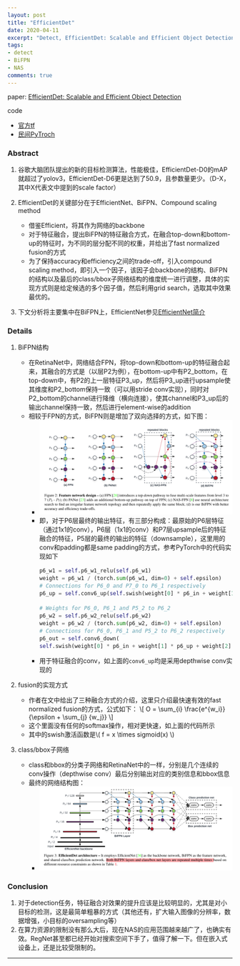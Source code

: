 ```yaml
---
layout: post
title: "EfficientDet"
date: 2020-04-11
excerpt: "Detect, EfficientDet: Scalable and Efficient Object Detection."
tags: 
- detect
- BiFPN
- NAS
comments: true
---
```



paper: [EfficientDet: Scalable and Efficient Object Detection](https://arxiv.org/abs/1911.09070)

code
* [官方tf](https://github.com/google/automl/tree/master/efficientdet)
* [民间PyTroch](https://github.com/zylo117/Yet-Another-EfficientDet-Pytorch)

### Abstract
1. 谷歌大脑团队提出的新的目标检测算法，性能极佳，EfficientDet-D0的mAP就超过了yolov3，EfficientDet-D6更是达到了50.9，且参数量更少。（D-X，其中X代表文中提到的scale factor）

2. EfficientDet的关键部分在于EfficientNet、BiFPN、Compound scaling method
    * 借鉴Efficient，将其作为网络的backbone
    * 对于特征融合，提出BiFPN的特征融合方式，在融合top-down和bottom-up的特征时，为不同的层分配不同的权重，并给出了fast normalized fusion的方式
    * 为了保持accuracy和efficiency之间的trade-off，引入compound scaling method，即引入一个因子，该因子会backbone的结构、BiFPN的结构以及最后的class/bbox子网络结构的维度统一进行调整，具体的实现方式则是给定候选的多个因子值，然后利用grid search，选取其中效果最优的。

3. 下文分析将主要集中在BiFPN上，EfficientNet参见[EfficientNet简介][EfficientNet简介]

### Details
1. BiFPN结构
    * 在RetinaNet中，网络结合FPN，将top-down和bottom-up的特征融合起来，其融合的方式是（以层P2为例），在bottom-up中有P2_bottom，在top-down中，有P2的上一层特征P3_up，然后将P3_up进行upsample使其维度和P2_bottom保持一致（可以用stride conv实现），同时对P2_bottom的channel进行降维（横向连接），使其channel和P3_up后的输出channel保持一致，然后进行element-wise的addition
    * 相较于FPN的方式，BiFPN则是增加了双向选择的方式，如下图：
        * ![BiFPN](../assets/attachments/det/det6_EfficientDet_BiFPN.png)
        * 即，对于P6层最终的输出特征，有三部分构成：最原始的P6层特征（通过1x1的conv），P6层（1x1的conv）和P7层upsample后的特征融合的特征，P5层的最终的输出的特征（downsample），这里用的conv和padding都是same padding的方式，参考PyTorch中的代码实现如下
            ~~~Python
            p6_w1 = self.p6_w1_relu(self.p6_w1)
            weight = p6_w1 / (torch.sum(p6_w1, dim=0) + self.epsilon)
            # Connections for P6_0 and P7_0 to P6_1 respectively
            p6_up = self.conv6_up(self.swish(weight[0] * p6_in + weight[1] * self.p6_upsample(p7_in)))

            # Weights for P6_0, P6_1 and P5_2 to P6_2
            p6_w2 = self.p6_w2_relu(self.p6_w2)
            weight = p6_w2 / (torch.sum(p6_w2, dim=0) + self.epsilon)
            # Connections for P6_0, P6_1 and P5_2 to P6_2 respectively
            p6_out = self.conv6_down(
            self.swish(weight[0] * p6_in + weight[1] * p6_up + weight[2] * self.p6_downsample(p5_out)))
            ~~~
        * 用于特征融合的conv，如上面的`conv6_up`均是采用depthwise conv实现的

2. fusion的实现方式
    * 作者在文中给出了三种融合方式的介绍，这里只介绍最快速有效的fast normalized fusion的方式，公式如下：
        \\[ O = \sum_{i} \frac{e^{w_i}}{\epsilon + \sum_{j} {w_j}} \\]
    * 这个里面没有任何的softmax操作，相对更快速，如上面的代码所示
    * 其中的swish激活函数是\\( f = x \times sigmoid(x) \\)

3. class/bbox子网络
    * class和bbox的分类子网络和RetinaNet中的一样，分别是几个连续的conv操作（depthwise conv）最后分别输出对应的类别信息和bbox信息
    * 最终的网络结构图：
        * ![EfficientNet architecture](../assets/attachments/det/det6_EfficientDet_architecture.png)


### Conclusion
1. 对于detection任务，特征融合对效果的提升应该是比较明显的，尤其是对小目标的检测，这是最简单粗暴的方式（其他还有，扩大输入图像的分辨率，数据增强，小目标的oversampling等）
2. 在算力资源的限制没有那么大后，现在NAS的应用范围越来越广了，也确实有效。RegNet甚至都已经开始对搜索空间下手了，值得了解一下。但在嵌入式设备上，还是比较受限制的。


---

[EfficientNet简介]: ../posts/22020-04-11-EfficientNet.md